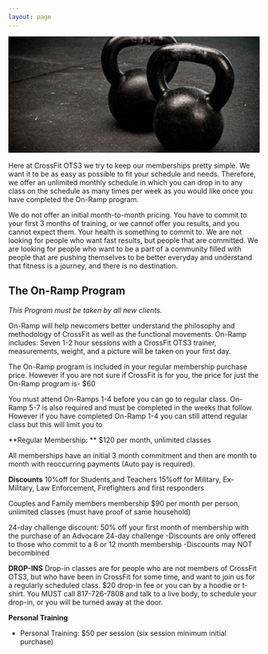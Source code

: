 ```yaml
---
layout: page
---
```

![Kettlebells](/images/kettlebells.jpg)

Here at CrossFit OTS3 we try to keep our memberships pretty simple.  We want it to be as easy as possible to fit your schedule and needs.  Therefore, we offer an unlimited monthly schedule in which you can drop in to any class on the schedule as many times per week as you would like once you have completed the On-Ramp program.

We do not offer an initial month-to-month pricing. You have to commit to your first 3 months of training, or we cannot offer you results, and you cannot expect them.  Your health is something to commit to.  We are not looking for people who want fast results, but people that are committed. We are looking for people who want to be a part of a community filled with people that are pushing themselves to be better everyday and understand that fitness is a journey, and there is no destination.

## The On-Ramp Program

*This Program must be taken by all new clients.*

On-Ramp will help newcomers better understand the philosophy and methodology of CrossFit as well as the functional movements.  On-Ramp includes: Seven 1-2 hour sessions with a CrossFit OTS3 trainer, measurements, weight, and a picture will be taken on your first day.

The On-Ramp program is included in your regular membership purchase price.
However if you are not sure if CrossFit is for you, the price for just the On-Ramp program is- $60

You must attend On-Ramps 1-4 before you can go to regular class. On-Ramp 5-7 is also required and must be completed in the weeks that follow.  However if you have completed On-Ramp 1-4 you can still attend regular class but this will limit you to

**Regular Membership: **
$120 per month, unlimited classes

All memberships have an initial 3 month commitment and then are month to month with reoccurring payments (Auto pay is required).

**Discounts**
10%off for Students,and Teachers
15%off for Military, Ex-Military, Law Enforcement, Firefighters and first responders

Couples and Family members membership
$90 per month per person, unlimited classes (must have proof of same household)

24-day challenge discount:  50% off your first month of membership with the purchase of an Advocare 24-day challenge
-Discounts are only offered to those who commit to a 6 or 12 month membership
-Discounts may NOT becombined

**DROP-INS**
Drop-in classes are for people who are not members of CrossFit OTS3, but who have been in CrossFit for some time, and want to join us for a regularly scheduled class.
$20 drop-in fee or you can by a hoodie or t-shirt. You MUST call 817-726-7808 and talk to a live body, to schedule your drop-in, or you will be turned away at the door.

**Personal Training**
- Personal Training:  $50 per session (six session minimum initial purchase)